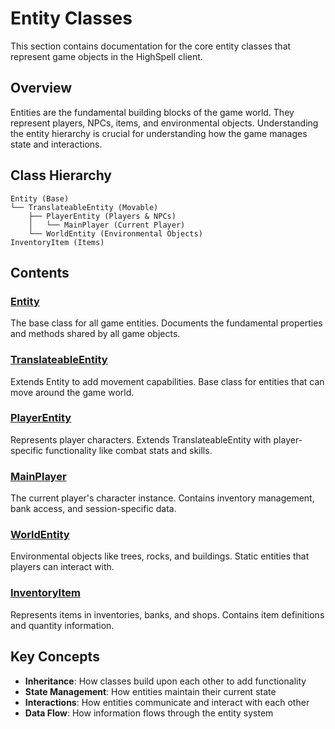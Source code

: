 # Entity Classes

This section contains documentation for the core entity classes that represent game objects in the HighSpell client.

## Overview

Entities are the fundamental building blocks of the game world. They represent players, NPCs, items, and environmental objects. Understanding the entity hierarchy is crucial for understanding how the game manages state and interactions.

## Class Hierarchy

```
Entity (Base)
└── TranslateableEntity (Movable)
    ├── PlayerEntity (Players & NPCs)
    │   └── MainPlayer (Current Player)
    └── WorldEntity (Environmental Objects)
InventoryItem (Items)
```

## Contents

### [Entity](entity.md)
The base class for all game entities. Documents the fundamental properties and methods shared by all game objects.

### [TranslateableEntity](translateableentity.md)
Extends Entity to add movement capabilities. Base class for entities that can move around the game world.

### [PlayerEntity](playerentity.md)
Represents player characters. Extends TranslateableEntity with player-specific functionality like combat stats and skills.

### [MainPlayer](mainplayer.md)
The current player's character instance. Contains inventory management, bank access, and session-specific data.

### [WorldEntity](worldentity.md)
Environmental objects like trees, rocks, and buildings. Static entities that players can interact with.

### [InventoryItem](inventoryitem.md)
Represents items in inventories, banks, and shops. Contains item definitions and quantity information.

## Key Concepts

- **Inheritance**: How classes build upon each other to add functionality
- **State Management**: How entities maintain their current state
- **Interactions**: How entities communicate and interact with each other
- **Data Flow**: How information flows through the entity system
